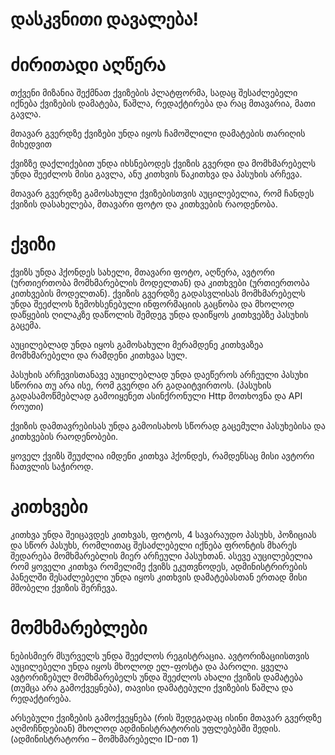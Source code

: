 <h1> დასკვნითი დავალება! </h1>

<p>

<h1> ძირითადი აღწერა </h1>

თქვენი მიზანია შექმნათ ქვიზების პლატფორმა, სადაც შესაძლებელი იქნება ქვიზების დამატება, წაშლა, რედაქტირება და რაც მთავარია, მათი გავლა. 

მთავარ გვერდზე ქვიზები უნდა იყოს ჩამოშლილი დამატების თარიღის მიხედვით 

ქვიზზე დაქლიქებით უნდა იხსნებოდეს ქვიზის გვერდი და მომხმარებელს უნდა შეეძლოს მისი გავლა, ანუ კითხვის წაკითხვა და პასუხის არჩევა.

მთავარ გვერდზე გამოსახული ქვიზებისთვის აუცილებელია, რომ ჩანდეს ქვიზის დასახელება, მთავარი ფოტო და კითხვების რაოდენობა.


<h1> ქვიზი </h1>

ქვიზს უნდა ჰქონდეს სახელი, მთავარი ფოტო, აღწერა, ავტორი (ურთიერთობა მომხმარებლის მოდელთან) და კითხვები (ურთიერთობა კითხვების მოდელთან). ქვიზის გვერდზე გადასვლისას მომხმარებელს უნდა შეეძლოს ზემოხსენებული ინფორმაციის გაცნობა და მხოლოდ დაწყების ღილაკზე დაწოლის შემდეგ უნდა დაიწყოს კითხვებზე პასუხის გაცემა. 

აუცილებლად უნდა იყოს გამოსახული მერამდენე კითხვაზეა მომხმარებელი და რამდენი კითხვაა სულ. 

პასუხის არჩევისთანავე აუცილებლად უნდა დაეწეროს არჩეული პასუხი სწორია თუ არა ისე, რომ გვერდი არ გადაიტვირთოს. (პასუხის გადასამოწმებლად გამოიყენეთ ასინქრონული Http მოთხოვნა და API როუთი)

ქვიზის დამთავრებისას უნდა გამოისახოს სწორად გაცემული პასუხებისა და კითხვების რაოდენობები. 

ყოველ ქვიზს შეუძლია იმდენი კითხვა ჰქონდეს, რამდენსაც მისი ავტორი ჩათვლის საჭიროდ.


<h1> კითხვები </h1>

კითხვა უნდა შეიცავდეს კითხვას, ფოტოს, 4 სავარაუდო პასუხს, პოზიციას და სწორ პასუხს, რომლითაც შესაძლებელი იქნება ფრონტის მხარეს შედარება მომხმარებლის მიერ არჩეული პასუხთან. ასევე აუცილებელია რომ ყოველი კითხვა რომელიმე ქვიზს ეკუთვნოდეს, ადმინისტრირების პანელში შესაძლებელი უნდა იყოს კითხვის დამატებასთან ერთად მისი მშობელი ქვიზის შერჩევა.

 

<h1> მომხმარებლები </h1>

ნებისმიერ მსურველს უნდა შეეძლოს რეგისტრაცია. ავტორიზაციისთვის აუცილებელი უნდა იყოს მხოლოდ ელ-ფოსტა და პაროლი. ყველა ავტორიზებულ მომხმარებელს უნდა შეეძლოს ახალი ქვიზის დამატება (თუმცა არა გამოქვეყნება), თავისი დამატებული ქვიზების წაშლა და რედაქტირება. 

არსებული ქვიზების გამოქვეყნება (რის შედეგადაც ისინი მთავარ გვერდზე აღმოჩნდებიან) მხოლოდ ადმინისტრატორის უფლებებში შედის. (ადმინისტრატორი – მომხმარებელი ID-ით 1)


</p>
